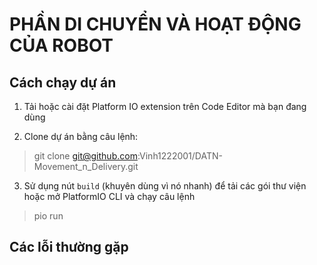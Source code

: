 # PHẦN DI CHUYỂN VÀ HOẠT ĐỘNG CỦA ROBOT

## Cách chạy dự án

1. Tải hoặc cài đặt Platform IO extension trên Code Editor mà bạn đang dùng

2. Clone dự án bằng câu lệnh:

> git clone git@github.com:Vinh1222001/DATN-Movement_n_Delivery.git

3. Sử dụng nút `build` (khuyên dùng vì nó nhanh) để tải các gói thư viện hoặc mở PlatformIO CLI và chạy câu lệnh

> pio run

## Các lỗi thường gặp
